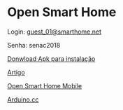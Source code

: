 # Open Smart Home


 

Login: guest_01@smarthome.net

Senha: senac2018

   
   
 [Donwload Apk para instalação](https://github.com/amatties/OpenSmartHomeMobile/raw/master/OpenSmartHome.apk)

 [Artigo](https://v1.overleaf.com/read/pdrwxtrbfgnc)

 [Open Smart Home Mobile](https://github.com/amatties/OpenSmartHomeMobile)

 [Arduino.cc](https://www.arduino.cc/)

